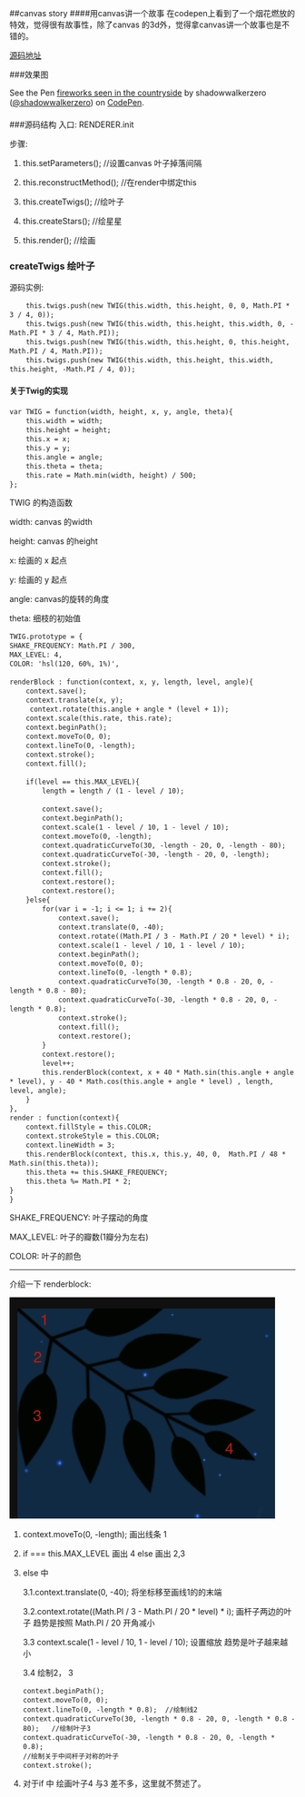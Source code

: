 ##canvas story
####用canvas讲一个故事
在codepen上看到了一个烟花燃放的特效，觉得很有故事性，除了canvas
的3d外，觉得拿canvas讲一个故事也是不错的。

 [源码地址](http://codepen.io/K-T/pen/NjyNQy)
 
###效果图

<div style="margin-bottom: 20px;"><p data-height="265" data-theme-id="0" data-slug-hash="wemXqp" data-default-tab="result" data-user="shadowwalkerzero" data-embed-version="2" data-pen-title="fireworks seen in the countryside" class="codepen">See the Pen <a href="https://codepen.io/shadowwalkerzero/pen/wemXqp/">fireworks seen in the countryside</a> by shadowwalkerzero (<a href="https://codepen.io/shadowwalkerzero">@shadowwalkerzero</a>) on <a href="https://codepen.io">CodePen</a>.</p>
<script async src="https://production-assets.codepen.io/assets/embed/ei.js"></script></div>

###源码结构
入口: RENDERER.init

步骤:
 
1. this.setParameters();         //设置canvas  叶子掉落间隔

2. this.reconstructMethod();	      //在render中绑定this
 
3. this.createTwigs();            //绘叶子

4. this.createStars();				//绘星星

5. this.render();					//绘画


### createTwigs 绘叶子

源码实例:

 		this.twigs.push(new TWIG(this.width, this.height, 0, 0, Math.PI * 3 / 4, 0));
        this.twigs.push(new TWIG(this.width, this.height, this.width, 0, -Math.PI * 3 / 4, Math.PI));
        this.twigs.push(new TWIG(this.width, this.height, 0, this.height, Math.PI / 4, Math.PI));
        this.twigs.push(new TWIG(this.width, this.height, this.width, this.height, -Math.PI / 4, 0));


#### 关于Twig的实现
	var TWIG = function(width, height, x, y, angle, theta){
	    this.width = width;
	    this.height = height;
	    this.x = x;
	    this.y = y;
	    this.angle = angle;
	    this.theta = theta;
	    this.rate = Math.min(width, height) / 500;
	};
	
TWIG 的构造函数 

width: canvas 的width

height: canvas 的height

x: 绘画的 x 起点

y: 绘画的 y 起点

angle: canvas的旋转的角度

theta: 细枝的初始值
	
	TWIG.prototype = {
    SHAKE_FREQUENCY: Math.PI / 300,
    MAX_LEVEL: 4,
    COLOR: 'hsl(120, 60%, 1%)',

    renderBlock : function(context, x, y, length, level, angle){
        context.save();
        context.translate(x, y);
		 context.rotate(this.angle + angle * (level + 1));
        context.scale(this.rate, this.rate);
        context.beginPath();
        context.moveTo(0, 0);
        context.lineTo(0, -length);
        context.stroke();
        context.fill();

        if(level == this.MAX_LEVEL){
            length = length / (1 - level / 10);

            context.save();
            context.beginPath();
            context.scale(1 - level / 10, 1 - level / 10);
            context.moveTo(0, -length);
            context.quadraticCurveTo(30, -length - 20, 0, -length - 80);
            context.quadraticCurveTo(-30, -length - 20, 0, -length);
            context.stroke();
            context.fill();
            context.restore();
            context.restore();
        }else{
            for(var i = -1; i <= 1; i += 2){
                context.save();
                context.translate(0, -40);
                context.rotate((Math.PI / 3 - Math.PI / 20 * level) * i);
                context.scale(1 - level / 10, 1 - level / 10);
                context.beginPath();
                context.moveTo(0, 0);
                context.lineTo(0, -length * 0.8);
				context.quadraticCurveTo(30, -length * 0.8 - 20, 0, -length * 0.8 - 80);
                context.quadraticCurveTo(-30, -length * 0.8 - 20, 0, -length * 0.8);
                context.stroke();
                context.fill();
                context.restore();
            }
            context.restore();
            level++;
            this.renderBlock(context, x + 40 * Math.sin(this.angle + angle * level), y - 40 * Math.cos(this.angle + angle * level) , length, level, angle);
        }
    },
    render : function(context){
        context.fillStyle = this.COLOR;
        context.strokeStyle = this.COLOR;
        context.lineWidth = 3;
        this.renderBlock(context, this.x, this.y, 40, 0,  Math.PI / 48 * Math.sin(this.theta));
        this.theta += this.SHAKE_FREQUENCY;
        this.theta %= Math.PI * 2;
    }
    }
    
    
SHAKE_FREQUENCY: 叶子摆动的角度

MAX_LEVEL: 叶子的瓣数(1瓣分为左右)

COLOR: 叶子的颜色

***
介绍一下 renderblock:

<img src="./img/twig.png"/>

 1. context.moveTo(0, -length);    画出线条 1
 2. if === this.MAX_LEVEL 画出 4 
 	 else 画出 2,3 
 3. else 中
    
    3.1.context.translate(0, -40); 将坐标移至画线1的的末端
    
    3.2.context.rotate((Math.PI / 3 - Math.PI / 20 * level) * i); 画杆子两边的叶子 趋势是按照  Math.PI / 20 开角减小
    
    3.3 context.scale(1 - level / 10, 1 - level / 10); 设置缩放 趋势是叶子越来越小
    
    3.4 绘制2， 3 	
    	
    	context.beginPath();		
		context.moveTo(0, 0);
		context.lineTo(0, -length * 0.8);  //绘制线2
		context.quadraticCurveTo(30, -length * 0.8 - 20, 0, -length * 0.8 - 80);   //绘制叶子3
		context.quadraticCurveTo(-30, -length * 0.8 - 20, 0, -length * 0.8);
		//绘制关于中间杆子对称的叶子
		context.stroke();
4. 对于if 中 绘画叶子4 与3 差不多，这里就不赘述了。 
    	 	  
